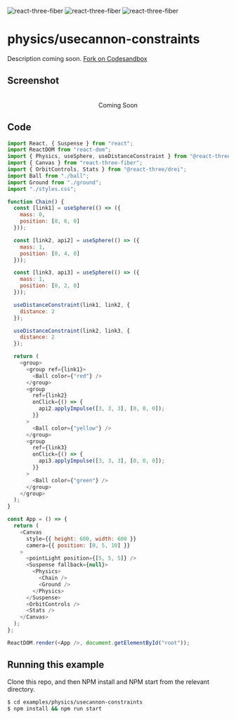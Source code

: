 ![react-three-fiber](https://img.shields.io/badge/dynamic/json?url=https://raw.githubusercontent.com/onion2k/r3f-by-example/develop/examples/physics/usecannon-constraints/package.json&label=react-three-fiber&query=$.dependencies['react-three-fiber']&color=green) ![react-three-fiber](https://img.shields.io/badge/dynamic/json?url=https://raw.githubusercontent.com/onion2k/r3f-by-example/develop/examples/physics/usecannon-constraints/package.json&label=three&query=$.dependencies['three']&color=green) ![react-three-fiber](https://img.shields.io/badge/dynamic/json?url=https://raw.githubusercontent.com/onion2k/r3f-by-example/develop/examples/physics/usecannon-constraints/package.json&label=@react-three/drei&query=$.dependencies['@react-three/drei']&color=green)

# physics/usecannon-constraints

Description coming soon. [Fork on Codesandbox](https://githubbox.com/onion2k/r3f-by-example/tree/develop/examples/physics/usecannon-constraints)

## Screenshot
<div align="center">
  <br>
    Coming Soon
  <br>
</div>

## Code
```js
import React, { Suspense } from "react";
import ReactDOM from "react-dom";
import { Physics, useSphere, useDistanceConstraint } from "@react-three/cannon";
import { Canvas } from "react-three-fiber";
import { OrbitControls, Stats } from "@react-three/drei";
import Ball from "./ball";
import Ground from "./ground";
import "./styles.css";

function Chain() {
  const [link1] = useSphere(() => ({
    mass: 0,
    position: [0, 6, 0]
  }));

  const [link2, api2] = useSphere(() => ({
    mass: 1,
    position: [0, 4, 0]
  }));

  const [link3, api3] = useSphere(() => ({
    mass: 1,
    position: [0, 2, 0]
  }));

  useDistanceConstraint(link1, link2, {
    distance: 2
  });

  useDistanceConstraint(link2, link3, {
    distance: 2
  });

  return (
    <group>
      <group ref={link1}>
        <Ball color={"red"} />
      </group>
      <group
        ref={link2}
        onClick={() => {
          api2.applyImpulse([3, 3, 3], [0, 0, 0]);
        }}
      >
        <Ball color={"yellow"} />
      </group>
      <group
        ref={link3}
        onClick={() => {
          api3.applyImpulse([3, 3, 3], [0, 0, 0]);
        }}
      >
        <Ball color={"green"} />
      </group>
    </group>
  );
}

const App = () => {
  return (
    <Canvas
      style={{ height: 600, width: 600 }}
      camera={{ position: [0, 5, 10] }}
    >
      <pointLight position={[5, 5, 5]} />
      <Suspense fallback={null}>
        <Physics>
          <Chain />
          <Ground />
        </Physics>
      </Suspense>
      <OrbitControls />
      <Stats />
    </Canvas>
  );
};

ReactDOM.render(<App />, document.getElementById("root"));

```

## Running this example

Clone this repo, and then NPM install and NPM start from the relevant directory.

```bash
$ cd examples/physics/usecannon-constraints
$ npm install && npm run start
```